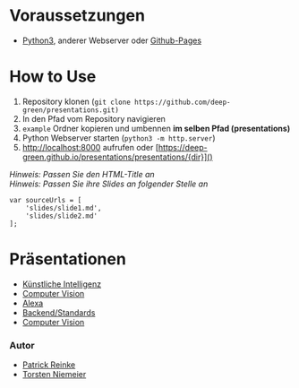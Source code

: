 # Voraussetzungen
* [Python3](https://www.python.org/), anderer Webserver oder [Github-Pages](https://pages.github.com/)

# How to Use
1. Repository klonen (`git clone https://github.com/deep-green/presentations.git)`
2. In den Pfad vom Repository navigieren
3. `example` Ordner kopieren und umbennen __im selben Pfad (presentations)__
4. Python Webserver starten (`python3 -m http.server`)
5. [http://localhost:8000]() aufrufen oder [https://deep-green.github.io/presentations/presentations/{dir}]()

_Hinweis: Passen Sie den HTML-Title an_   
_Hinweis: Passen Sie ihre Slides an folgender Stelle an_
```
var sourceUrls = [
    'slides/slide1.md',
    'slides/slide2.md'
];
```

# Präsentationen
- [Künstliche Intelligenz](https://deep-green.github.io/presentations/presentations/ai)
- [Computer Vision](https://deep-green.github.io/presentations/presentations/image_processing)
- [Alexa](https://deep-green.github.io/presentations/presentations/alexa)
- [Backend/Standards](https://deep-green.github.io/presentations/presentations/backend)
- [Computer Vision](https://deep-green.github.io/presentations/presentations/image_processing)

### Autor
- [Patrick Reinke](https://github.com/reinkepatrick)
- [Torsten Niemeier](https://github.com/towini)
